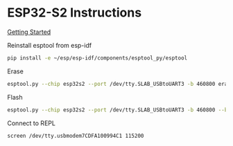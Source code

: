 # ESP32-S2 Instructions

[Getting Started](https://gist.github.com/askpatrickw/0a276c7e2d4f54e442b2cb6eaa0d32ea)

Reinstall esptool from esp-idf

```bash
pip install -e ~/esp/esp-idf/components/esptool_py/esptool
```

Erase

```bash
esptool.py --chip esp32s2 --port /dev/tty.SLAB_USBtoUART3 -b 460800 erase_flash
```

Flash

```bash
esptool.py --chip esp32s2 --port /dev/tty.SLAB_USBtoUART3 -b 460800 --before=default_reset --after=hard_reset write_flash --flash_mode dio --flash_freq 40m --flash_size 4MB 0x0000 ~/downloads/adafruit-circuitpython-espressif_saola_1_wroom-en_US-6.0.0-beta.1.bin
```

Connect to REPL

```bash
screen /dev/tty.usbmodem7CDFA100994C1 115200
```

